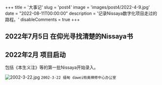 +++
title = '大事记'
slug = 'post4'
image = 'images/post4/2022-4-9.jpg'
date = "2022-08-11T00:00:00"
description = '记录Nissaya数字化项目走过的路程。'
disableComments = true
+++

## 2022年7月5日 在仰光寻找清楚的Nissaya书

## 2022年2月 项目启动

包括《本生义注》等的第一批Nissaya开始录入。

![2002-3-22.jpg](/images/post4/2022-3-22.jpg)
`2002-3-22 缅甸 dawei帕奥禅修中心办公室`